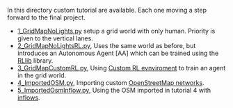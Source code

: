 In this directory custom tutorial are available. Each one moving a step forward to the final project.

- [1_GridMapNoLights.py](FlowMas/Tutorials/1_GridMapNoLights.py) setup a grid world with only human. Priority is given to the vertical lanes.
- [2_GridMapNoLightsRL.py](FlowMas/Tutorials/2_GridMapNoLightsRL.py), Uses the same world as before, but introduces an Autonomous Agent [AA] which can be trained using the [RLlib](https://flow.readthedocs.io/en/latest/flow_setup.html#optional-install-ray-rllib) library.
- [3_GridMapCustomRL.py](FlowMas/Tutorials/3_GridMapCustomRL.py), Using [Custom RL evnviroment](flow/envs/multiagent/customRL.py) to train an agent in the grid world.
- [4_ImportedOSM.py](FlowMas/Tutorials/5_ImportedMapInflow.py), Importing custom [OpenStreetMap networks](https://sumo.dlr.de/docs/Tools/Import/OSM.html).
- [5_ImportedOsmInflow.py](FlowMas/Tutorials/5_ImportedOsmInflow.py), Using the OSM imported in tutorial 4 with [inflows](https://github.com/flow-project/flow/blob/master/tutorials/tutorial11_inflows.ipynb).
